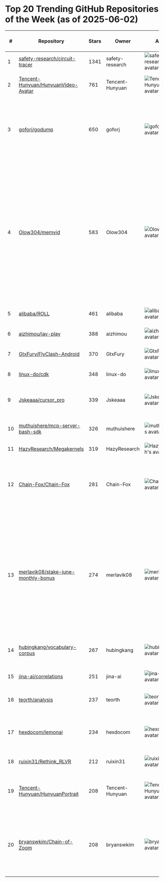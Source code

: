 # Top 20 Trending GitHub Repositories of the Week (as of 2025-06-02)

| # | Repository | Stars | Owner | Avatar | Description | Topics | URL | Created At | Updated At | Pushed At | Git URL | SSH URL | Clone URL | SVN URL | Homepage | Size | Language | Forks Count | Open Issues Count | Default Branch | License |
|---|------------|-------|-------|--------|-------------|--------|-----|------------|------------|-----------|---------|---------|-----------|---------|----------|------|----------|--------------|-------------------|----------------|---------|
| 1 | [safety-research/circuit-tracer](https://github.com/safety-research/circuit-tracer) | 1341 | safety-research | ![safety-research's avatar](https://avatars.githubusercontent.com/u/191413816?v=4) | No description | No topics | [https://github.com/safety-research/circuit-tracer](https://github.com/safety-research/circuit-tracer) | 2025-05-28T19:14:08Z | 2025-06-02T04:15:08Z | 2025-05-29T04:59:07Z | git://github.com/safety-research/circuit-tracer.git | git@github.com:safety-research/circuit-tracer.git | https://github.com/safety-research/circuit-tracer.git | https://github.com/safety-research/circuit-tracer | No homepage | 2173 | JavaScript | 118 | 6 | main | MIT License |
| 2 | [Tencent-Hunyuan/HunyuanVideo-Avatar](https://github.com/Tencent-Hunyuan/HunyuanVideo-Avatar) | 761 | Tencent-Hunyuan | ![Tencent-Hunyuan's avatar](https://avatars.githubusercontent.com/u/210980732?v=4) | No description | No topics | [https://github.com/Tencent-Hunyuan/HunyuanVideo-Avatar](https://github.com/Tencent-Hunyuan/HunyuanVideo-Avatar) | 2025-05-26T11:24:20Z | 2025-06-02T04:17:17Z | 2025-05-29T13:54:59Z | git://github.com/Tencent-Hunyuan/HunyuanVideo-Avatar.git | git@github.com:Tencent-Hunyuan/HunyuanVideo-Avatar.git | https://github.com/Tencent-Hunyuan/HunyuanVideo-Avatar.git | https://github.com/Tencent-Hunyuan/HunyuanVideo-Avatar | No homepage | 89836 | Python | 67 | 25 | main | Other |
| 3 | [goforj/godump](https://github.com/goforj/godump) | 650 | goforj | ![goforj's avatar](https://avatars.githubusercontent.com/u/210955181?v=4) | A minimal, developer-friendly pretty-printer and debug dumper for Go structs, inspired by Laravel’s dump() and Symfony’s VarDumper. | No topics | [https://github.com/goforj/godump](https://github.com/goforj/godump) | 2025-05-26T20:01:31Z | 2025-06-02T04:13:52Z | 2025-06-01T22:09:17Z | git://github.com/goforj/godump.git | git@github.com:goforj/godump.git | https://github.com/goforj/godump.git | https://github.com/goforj/godump | No homepage | 6000 | Go | 10 | 0 | main | MIT License |
| 4 | [Olow304/memvid](https://github.com/Olow304/memvid) | 583 | Olow304 | ![Olow304's avatar](https://avatars.githubusercontent.com/u/7048571?v=4) | Video-based AI memory library. Store millions of text chunks in MP4 files with lightning-fast semantic search. No database needed. | ai, context, embedded, faiss, knowledge-base, knowledge-graph, llm, machine-learning, memory, nlp, offline-first, opencv, python, rag, retrieval-augmented-generation, semantic-search, vector-database, video-processing | [https://github.com/Olow304/memvid](https://github.com/Olow304/memvid) | 2025-05-27T16:01:08Z | 2025-06-02T04:19:56Z | 2025-05-28T17:31:53Z | git://github.com/Olow304/memvid.git | git@github.com:Olow304/memvid.git | https://github.com/Olow304/memvid.git | https://github.com/Olow304/memvid | https://pypi.org/project/memvid/ | 10756 | Python | 49 | 3 | main | MIT License |
| 5 | [alibaba/ROLL](https://github.com/alibaba/ROLL) | 461 | alibaba | ![alibaba's avatar](https://avatars.githubusercontent.com/u/1961952?v=4) | No description | No topics | [https://github.com/alibaba/ROLL](https://github.com/alibaba/ROLL) | 2025-05-28T11:27:18Z | 2025-06-02T04:12:05Z | 2025-05-31T13:37:29Z | git://github.com/alibaba/ROLL.git | git@github.com:alibaba/ROLL.git | https://github.com/alibaba/ROLL.git | https://github.com/alibaba/ROLL | No homepage | 27024 | Python | 28 | 1 | main | Apache License 2.0 |
| 6 | [aizhimou/jav-play](https://github.com/aizhimou/jav-play) | 388 | aizhimou | ![aizhimou's avatar](https://avatars.githubusercontent.com/u/19943786?v=4) | Play video directly in JAVDB | No topics | [https://github.com/aizhimou/jav-play](https://github.com/aizhimou/jav-play) | 2025-05-27T03:17:14Z | 2025-06-01T17:46:55Z | 2025-05-30T10:59:40Z | git://github.com/aizhimou/jav-play.git | git@github.com:aizhimou/jav-play.git | https://github.com/aizhimou/jav-play.git | https://github.com/aizhimou/jav-play | No homepage | 205 | TypeScript | 32 | 2 | main | Apache License 2.0 |
| 7 | [GtxFury/FlyClash-Android](https://github.com/GtxFury/FlyClash-Android) | 370 | GtxFury | ![GtxFury's avatar](https://avatars.githubusercontent.com/u/32810165?v=4) | FlyClash客户端安卓版本 | No topics | [https://github.com/GtxFury/FlyClash-Android](https://github.com/GtxFury/FlyClash-Android) | 2025-05-26T04:15:49Z | 2025-06-02T03:32:30Z | 2025-06-02T03:32:27Z | git://github.com/GtxFury/FlyClash-Android.git | git@github.com:GtxFury/FlyClash-Android.git | https://github.com/GtxFury/FlyClash-Android.git | https://github.com/GtxFury/FlyClash-Android | No homepage | 1123 | No language specified | 6 | 0 | main | No license |
| 8 | [linux-do/cdk](https://github.com/linux-do/cdk) | 348 | linux-do | ![linux-do's avatar](https://avatars.githubusercontent.com/u/160804563?v=4) | LINUX DO CD key | No topics | [https://github.com/linux-do/cdk](https://github.com/linux-do/cdk) | 2025-05-28T06:38:57Z | 2025-06-02T02:30:56Z | 2025-05-28T06:39:37Z | git://github.com/linux-do/cdk.git | git@github.com:linux-do/cdk.git | https://github.com/linux-do/cdk.git | https://github.com/linux-do/cdk | No homepage | 0 | No language specified | 24 | 8 | master | No license |
| 9 | [Jskeaaa/cursor_pro](https://github.com/Jskeaaa/cursor_pro) | 339 | Jskeaaa | ![Jskeaaa's avatar](https://avatars.githubusercontent.com/u/104109089?v=4) | 免费用户cursor突破claude-3.7的限制。仅供学习，给个星星 | No topics | [https://github.com/Jskeaaa/cursor_pro](https://github.com/Jskeaaa/cursor_pro) | 2025-05-28T06:20:21Z | 2025-06-02T04:16:33Z | 2025-05-30T15:24:13Z | git://github.com/Jskeaaa/cursor_pro.git | git@github.com:Jskeaaa/cursor_pro.git | https://github.com/Jskeaaa/cursor_pro.git | https://github.com/Jskeaaa/cursor_pro | No homepage | 51038 | Python | 45 | 2 | main | No license |
| 10 | [muthuishere/mcp-server-bash-sdk](https://github.com/muthuishere/mcp-server-bash-sdk) | 326 | muthuishere | ![muthuishere's avatar](https://avatars.githubusercontent.com/u/132564?v=4) | Yes Mcp server in bash | No topics | [https://github.com/muthuishere/mcp-server-bash-sdk](https://github.com/muthuishere/mcp-server-bash-sdk) | 2025-05-29T17:40:20Z | 2025-06-02T03:31:54Z | 2025-05-31T13:57:01Z | git://github.com/muthuishere/mcp-server-bash-sdk.git | git@github.com:muthuishere/mcp-server-bash-sdk.git | https://github.com/muthuishere/mcp-server-bash-sdk.git | https://github.com/muthuishere/mcp-server-bash-sdk | No homepage | 35 | Shell | 19 | 2 | main | MIT License |
| 11 | [HazyResearch/Megakernels](https://github.com/HazyResearch/Megakernels) | 319 | HazyResearch | ![HazyResearch's avatar](https://avatars.githubusercontent.com/u/2165246?v=4) | kernels, of the mega variety | No topics | [https://github.com/HazyResearch/Megakernels](https://github.com/HazyResearch/Megakernels) | 2025-05-27T18:25:49Z | 2025-06-02T02:47:59Z | 2025-05-28T09:40:33Z | git://github.com/HazyResearch/Megakernels.git | git@github.com:HazyResearch/Megakernels.git | https://github.com/HazyResearch/Megakernels.git | https://github.com/HazyResearch/Megakernels | No homepage | 76 | Python | 12 | 1 | main | MIT License |
| 12 | [Chain-Fox/Chain-Fox](https://github.com/Chain-Fox/Chain-Fox) | 281 | Chain-Fox | ![Chain-Fox's avatar](https://avatars.githubusercontent.com/u/11943383?v=4) | Chain-Fox: An all-in-one platform with automatic security detection ability for blockchains and smart contracts | No topics | [https://github.com/Chain-Fox/Chain-Fox](https://github.com/Chain-Fox/Chain-Fox) | 2025-05-27T02:07:28Z | 2025-06-02T03:54:03Z | 2025-05-27T03:24:15Z | git://github.com/Chain-Fox/Chain-Fox.git | git@github.com:Chain-Fox/Chain-Fox.git | https://github.com/Chain-Fox/Chain-Fox.git | https://github.com/Chain-Fox/Chain-Fox | No homepage | 19575 | Rust | 0 | 2 | main | BSD 3-Clause "New" or "Revised" License |
| 13 | [merlavik08/stake-june-monthly-bonus](https://github.com/merlavik08/stake-june-monthly-bonus) | 274 | merlavik08 | ![merlavik08's avatar](https://avatars.githubusercontent.com/u/212366018?v=4) | Stake June Monthly Bonus ! Enjoy a 350% Bonus on Stake, with no wagering requirements . Withdraw your full balance instantly—perfect for maximizing your earnings. Ideal for both new and experienced players looking to increase their bankroll. Don’t miss this exclusive offer! | No topics | [https://github.com/merlavik08/stake-june-monthly-bonus](https://github.com/merlavik08/stake-june-monthly-bonus) | 2025-05-29T23:18:30Z | 2025-05-31T17:25:42Z | 2025-05-29T23:23:13Z | git://github.com/merlavik08/stake-june-monthly-bonus.git | git@github.com:merlavik08/stake-june-monthly-bonus.git | https://github.com/merlavik08/stake-june-monthly-bonus.git | https://github.com/merlavik08/stake-june-monthly-bonus | https://t.me/PromoStakeBot | 397 | No language specified | 2 | 0 | main | Apache License 2.0 |
| 14 | [hubingkang/vocabulary-corpus](https://github.com/hubingkang/vocabulary-corpus) | 267 | hubingkang | ![hubingkang's avatar](https://avatars.githubusercontent.com/u/43019786?v=4) | 44000+ 词汇语料库 | No topics | [https://github.com/hubingkang/vocabulary-corpus](https://github.com/hubingkang/vocabulary-corpus) | 2025-05-28T10:03:27Z | 2025-06-01T13:36:53Z | 2025-05-28T10:30:20Z | git://github.com/hubingkang/vocabulary-corpus.git | git@github.com:hubingkang/vocabulary-corpus.git | https://github.com/hubingkang/vocabulary-corpus.git | https://github.com/hubingkang/vocabulary-corpus | No homepage | 152176 | TypeScript | 74 | 0 | main | MIT License |
| 15 | [jina-ai/correlations](https://github.com/jina-ai/correlations) | 251 | jina-ai | ![jina-ai's avatar](https://avatars.githubusercontent.com/u/60539444?v=4) | Simple UI for debugging correlations of text embeddings | No topics | [https://github.com/jina-ai/correlations](https://github.com/jina-ai/correlations) | 2025-05-26T03:46:41Z | 2025-06-02T03:39:51Z | 2025-05-28T21:45:22Z | git://github.com/jina-ai/correlations.git | git@github.com:jina-ai/correlations.git | https://github.com/jina-ai/correlations.git | https://github.com/jina-ai/correlations | https://jina.ai | 2816 | HTML | 19 | 2 | main | Apache License 2.0 |
| 16 | [teorth/analysis](https://github.com/teorth/analysis) | 237 | teorth | ![teorth's avatar](https://avatars.githubusercontent.com/u/199308?v=4) | A Lean companion to Analysis I | No topics | [https://github.com/teorth/analysis](https://github.com/teorth/analysis) | 2025-05-31T18:49:43Z | 2025-06-02T04:09:06Z | 2025-06-02T01:39:53Z | git://github.com/teorth/analysis.git | git@github.com:teorth/analysis.git | https://github.com/teorth/analysis.git | https://github.com/teorth/analysis | https://teorth.github.io/analysis/ | 200 | Lean | 28 | 0 | main | Apache License 2.0 |
| 17 | [hexdocom/lemonai](https://github.com/hexdocom/lemonai) | 234 | hexdocom | ![hexdocom's avatar](https://avatars.githubusercontent.com/u/210988085?v=4) | The world's first Full-Stack Open-Source General AI Agent | agent, agentic-ai, ai, desktop, fullstack, javascript, llm, nodejs, vue3 | [https://github.com/hexdocom/lemonai](https://github.com/hexdocom/lemonai) | 2025-05-27T03:47:47Z | 2025-06-01T18:52:39Z | 2025-05-30T08:04:30Z | git://github.com/hexdocom/lemonai.git | git@github.com:hexdocom/lemonai.git | https://github.com/hexdocom/lemonai.git | https://github.com/hexdocom/lemonai | https://lemonai.cc | 3192 | JavaScript | 21 | 5 | main | Other |
| 18 | [ruixin31/Rethink_RLVR](https://github.com/ruixin31/Rethink_RLVR) | 212 | ruixin31 | ![ruixin31's avatar](https://avatars.githubusercontent.com/u/139481960?v=4) | No description | No topics | [https://github.com/ruixin31/Rethink_RLVR](https://github.com/ruixin31/Rethink_RLVR) | 2025-05-27T09:50:22Z | 2025-06-02T01:01:38Z | 2025-05-27T15:55:35Z | git://github.com/ruixin31/Rethink_RLVR.git | git@github.com:ruixin31/Rethink_RLVR.git | https://github.com/ruixin31/Rethink_RLVR.git | https://github.com/ruixin31/Rethink_RLVR | No homepage | 16671 | Python | 11 | 1 | main | No license |
| 19 | [Tencent-Hunyuan/HunyuanPortrait](https://github.com/Tencent-Hunyuan/HunyuanPortrait) | 208 | Tencent-Hunyuan | ![Tencent-Hunyuan's avatar](https://avatars.githubusercontent.com/u/210980732?v=4) | HunyuanPortrait: Implicit Condition Control for Enhanced Portrait Animation | No topics | [https://github.com/Tencent-Hunyuan/HunyuanPortrait](https://github.com/Tencent-Hunyuan/HunyuanPortrait) | 2025-05-27T03:18:41Z | 2025-06-01T16:01:06Z | 2025-05-28T17:21:35Z | git://github.com/Tencent-Hunyuan/HunyuanPortrait.git | git@github.com:Tencent-Hunyuan/HunyuanPortrait.git | https://github.com/Tencent-Hunyuan/HunyuanPortrait.git | https://github.com/Tencent-Hunyuan/HunyuanPortrait | No homepage | 1117 | Python | 22 | 2 | main | Other |
| 20 | [bryanswkim/Chain-of-Zoom](https://github.com/bryanswkim/Chain-of-Zoom) | 208 | bryanswkim | ![bryanswkim's avatar](https://avatars.githubusercontent.com/u/87172955?v=4) | Official repository for "Chain-of-Zoom: Extreme Super-Resolution via Scale Autoregression and Preference Alignment" | No topics | [https://github.com/bryanswkim/Chain-of-Zoom](https://github.com/bryanswkim/Chain-of-Zoom) | 2025-05-26T05:10:07Z | 2025-06-02T04:01:16Z | 2025-05-30T12:40:34Z | git://github.com/bryanswkim/Chain-of-Zoom.git | git@github.com:bryanswkim/Chain-of-Zoom.git | https://github.com/bryanswkim/Chain-of-Zoom.git | https://github.com/bryanswkim/Chain-of-Zoom | No homepage | 98632 | Python | 14 | 8 | main | MIT License |